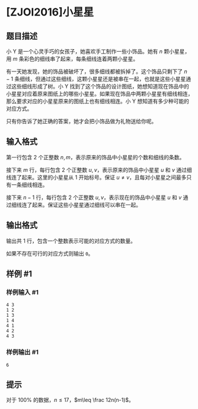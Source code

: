 # [ZJOI2016]小星星

## 题目描述

小 Y 是一个心灵手巧的女孩子，她喜欢手工制作一些小饰品。她有 $n$ 颗小星星，用 $m$ 条彩色的细线串了起来，每条细线连着两颗小星星。

有一天她发现，她的饰品被破坏了，很多细线都被拆掉了。这个饰品只剩下了 $n-1$ 条细线，但通过这些细线，这颗小星星还是被串在一起，也就是这些小星星通过这些细线形成了树。小 Y 找到了这个饰品的设计图纸，她想知道现在饰品中的小星星对应着原来图纸上的哪些小星星。如果现在饰品中两颗小星星有细线相连，那么要求对应的小星星原来的图纸上也有细线相连。小 Y 想知道有多少种可能的对应方式。

只有你告诉了她正确的答案，她才会把小饰品做为礼物送给你呢。


## 输入格式

第一行包含 $2$ 个正整数 $n,m$，表示原来的饰品中小星星的个数和细线的条数。

接下来 $m$ 行，每行包含 $2$ 个正整数 $u,v$，表示原来的饰品中小星星 $u$ 和 $v$ 通过细线连了起来。这里的小星星从 $1$ 开始标号。保证 $u\neq v$，且每对小星星之间最多只有一条细线相连。

接下来 $n-1$ 行，每行包含 $2$ 个正整数 $u,v$，表示现在的饰品中小星星 $u$ 和 $v$ 通过细线连了起来。保证这些小星星通过细线可以串在一起。

## 输出格式

输出共 $1$ 行，包含一个整数表示可能的对应方式的数量。

如果不存在可行的对应方式则输出 `0`。

## 样例 #1

### 样例输入 #1
```
4 3
1 2
1 3
1 4
4 1
4 2
4 3
```

### 样例输出 #1

```
6
```

## 提示

对于 $100\%$ 的数据，$n\leq 17$，$m\leq \frac 12n(n-1)$。
